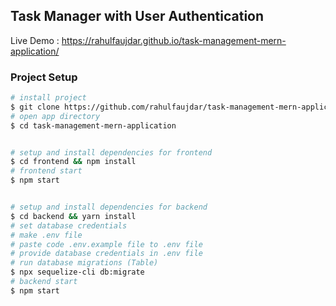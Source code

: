 ## Task Manager with User Authentication

Live Demo : https://rahulfaujdar.github.io/task-management-mern-application/
### Project Setup

```bash
# install project
$ git clone https://github.com/rahulfaujdar/task-management-mern-application.git
# open app directory
$ cd task-management-mern-application


# setup and install dependencies for frontend
$ cd frontend && npm install
# frontend start
$ npm start


# setup and install dependencies for backend
$ cd backend && yarn install
# set database credentials
# make .env file
# paste code .env.example file to .env file
# provide database credentials in .env file
# run database migrations (Table)
$ npx sequelize-cli db:migrate 
# backend start
$ npm start
```